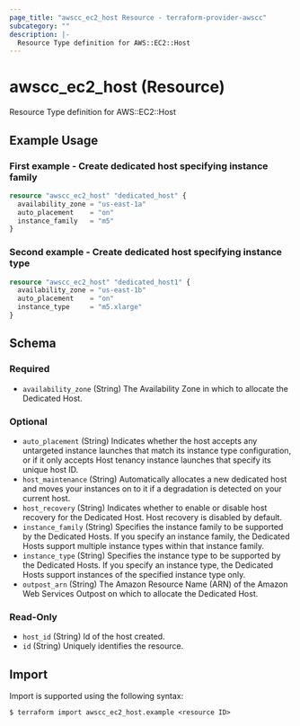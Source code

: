 ```yaml
---
page_title: "awscc_ec2_host Resource - terraform-provider-awscc"
subcategory: ""
description: |-
  Resource Type definition for AWS::EC2::Host
---
```


# awscc_ec2_host (Resource)

Resource Type definition for AWS::EC2::Host

## Example Usage

### First example - Create dedicated host specifying instance family
```terraform
resource "awscc_ec2_host" "dedicated_host" {
  availability_zone = "us-east-1a"
  auto_placement    = "on"
  instance_family   = "m5"
}
```

### Second example - Create dedicated host specifying instance type
```terraform
resource "awscc_ec2_host" "dedicated_host1" {
  availability_zone = "us-east-1b"
  auto_placement    = "on"
  instance_type     = "m5.xlarge"
}
```

<!-- schema generated by tfplugindocs -->
## Schema

### Required

- `availability_zone` (String) The Availability Zone in which to allocate the Dedicated Host.

### Optional

- `auto_placement` (String) Indicates whether the host accepts any untargeted instance launches that match its instance type configuration, or if it only accepts Host tenancy instance launches that specify its unique host ID.
- `host_maintenance` (String) Automatically allocates a new dedicated host and moves your instances on to it if a degradation is detected on your current host.
- `host_recovery` (String) Indicates whether to enable or disable host recovery for the Dedicated Host. Host recovery is disabled by default.
- `instance_family` (String) Specifies the instance family to be supported by the Dedicated Hosts. If you specify an instance family, the Dedicated Hosts support multiple instance types within that instance family.
- `instance_type` (String) Specifies the instance type to be supported by the Dedicated Hosts. If you specify an instance type, the Dedicated Hosts support instances of the specified instance type only.
- `outpost_arn` (String) The Amazon Resource Name (ARN) of the Amazon Web Services Outpost on which to allocate the Dedicated Host.

### Read-Only

- `host_id` (String) Id of the host created.
- `id` (String) Uniquely identifies the resource.

## Import

Import is supported using the following syntax:

```shell
$ terraform import awscc_ec2_host.example <resource ID>
```